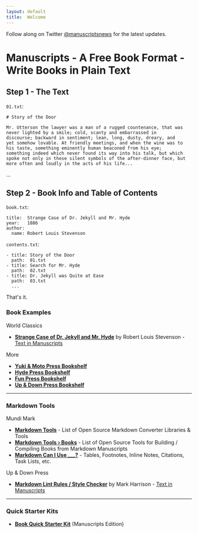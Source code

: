 ```yaml
---
layout: default
title:  Welcome
---
```


Follow along on Twitter [@manuscriptsnews](https://twitter.com/manuscriptsnews) for the latest updates.

# Manuscripts - A Free Book Format - Write Books in Plain Text

## Step 1 - The Text


`01.txt`:

```
# Story of the Door

Mr. Utterson the lawyer was a man of a rugged countenance, that was
never lighted by a smile; cold, scanty and embarrassed in
discourse; backward in sentiment; lean, long, dusty, dreary, and
yet somehow lovable. At friendly meetings, and when the wine was to
his taste, something eminently human beaconed from his eye;
something indeed which never found its way into his talk, but which
spoke not only in these silent symbols of the after-dinner face, but
more often and loudly in the acts of his life...
```

...

## Step 2 - Book Info and Table of Contents

`book.txt`:

```
title:  Strange Case of Dr. Jekyll and Mr. Hyde
year:   1886
author:
  name: Robert Louis Stevenson
```

`contents.txt`:

```
- title: Story of the Door
  path:  01.txt
- title: Search for Mr. Hyde
  path:  02.txt
- title: Dr. Jekyll was Quite at Ease
  path:  03.txt
  ...
```

That's it.


### Book Examples

World Classics

- [**Strange Case of Dr. Jekyll and Mr. Hyde**](http://worldclassics.github.io/dr-jekyll-and-mr-hyde) by Robert Louis Stevenson - [Text in Manuscripts](https://github.com/worldclassics/dr-jekyll-and-mr-hyde)

More

- [**Yuki & Moto Press Bookshelf**](http://yukimotopress.github.io)
- [**Hyde Press Bookshelf**](http://hydepress.github.io)
- [**Fun Press Bookshelf**](http://funpress.github.io)
- [**Up & Down Press Bookshelf**](http://updownpress.github.io)

---

### Markdown Tools

Mundi Mark

- [**Markdown Tools**](http://mundimark.github.io/markdown-tools) - List of Open Source Markdown Converter Libraries & Tools
- [**Markdown Tools › Books**](http://mundimark.github.io/markdown-tools-books) - List of Open Source Tools for Building / Compiling Books from Markdown Manuscripts
- [**Markdown Can I Use \_\_\_?**](http://mundimark.github.io/markdown-can-i-use) - Tables, Footnotes, Inline Notes, Citations, Task Lists, etc.

<!-- todo: check best way to escape triple ___ - escape needed? before ? char ?? -->

<!-- end of list marker -->

Up & Down Press

- [**Markdown Lint Rules / Style Checker**](http://updownpress.github.io/markdown-lint) by Mark Harrison   - [Text in Manuscripts](https://github.com/updownpress/markdown-lint)


---

### Quick Starter Kits

- [**Book Quick Starter Kit**](https://github.com/manuscripts/book-starter) (Manuscripts Edition)

